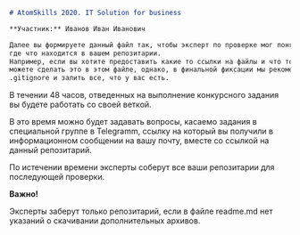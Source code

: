 ```markdown
# AtomSkills 2020. IT Solution for business

**Участник:** Иванов Иван Иванович

Далее вы формируете данный файл так, чтобы эксперт по проверке мог понять,
где что находится в вашем репозитарии.
Например, если вы хотите предоставить какие то ссылки на файлы и что то большое, 
можете сделать это в этом файле, однако, в финальной фиксации мы рекомендуем убрать
.gitignore и залить все, что у вас есть.
```

В течении 48 часов, отведенных на выполнение конкурсного задания вы будете работать со своей веткой.

В это время можно будет задавать вопросы, касаемо задания в специальной группе в Telegramm,
ссылку на который вы получили в информационном сообщении на вашу почту, вместе со ссылкой на данный репозитарий.

По истечении времени эксперты соберут все ваши репозитарии для последующей проверки.

**Важно!**

Эксперты заберут только репозитарий, если в файле readme.md нет указаний о скачивании дополнительных архивов.
